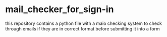 # mail_checker_for_sign-in
 this repository contains a python file with a maio checking system to check through emails if they are in correct format  before submitting it into a form
